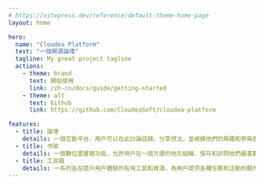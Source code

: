 ```yaml
---
# https://vitepress.dev/reference/default-theme-home-page
layout: home

hero:
  name: "Cloudea Platform"
  text: "一個開源論壇"
  tagline: My great project tagline
  actions:
    - theme: brand
      text: 開始使用
      link: /zh-cn/docs/guide/getting-started
    - theme: alt
      text: Github
      link: https://github.com/CloudeaSoft/cloudea-platform

features:
  - title: 論壇
    details: 一個互動平台，用戶可以在此討論話題、分享想法，並根據他們的興趣和參與度接收個性化推薦。
  - title: 书架
    details: 一個數位圖書館功能，允許用戶在一個方便的地方組織、保存和訪問他們最喜歡的書籍、文章和其他閱讀材料。
  - title: 工具箱
    details: 一系列旨在提升用戶體驗的有用工具和資源，為用戶提供各種任務和活動的額外功能和幫助。
---
```

